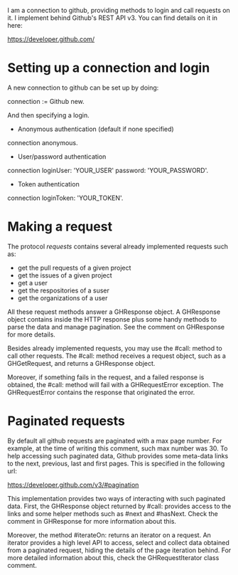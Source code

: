 I am a connection to github,  providing methods to login and call requests on it. I implement behind Github's REST API v3. You can find details on it in here:

https://developer.github.com/

# Setting up a connection and login

A new connection to github can be set up by doing:

connection := Github new.

And then specifying a login.

- Anonymous authentication (default if none specified)

connection anonymous.

- User/password authentication

connection loginUser: 'YOUR_USER' password: 'YOUR_PASSWORD'.

- Token authentication

connection loginToken: 'YOUR_TOKEN'.

# Making a request

The protocol *requests* contains several already implemented requests such as:
 - get the pull requests of a given project
 - get the issues of a given project
 - get a user
 - get the respositories of a suser
 - get the organizations of a user

All these request methods answer a GHResponse object. A GHResponse object contains inside the HTTP response plus some handy methods to parse the data and manage pagination. See the comment on GHResponse for more details.

Besides already implemented requests, you may use the #call: method to call other requests. The #call: method receives a request object, such as a GHGetRequest, and returns a GHResponse object.

Moreover, if something fails in the request, and a failed response is obtained, the #call: method will fail with a GHRequestError exception. The GHRequestError contains the response that originated the error.

# Paginated requests

By default all github requests are paginated with a max page number. For example, at the time of writing this comment, such max number was 30.  To help accessing such paginated data, Github provides some meta-data links to the next, previous, last and first pages. This is specified in the following url:

https://developer.github.com/v3/#pagination

This implementation provides two ways of interacting with such paginated data. First, the GHResponse object returned by #call: provides access to the links and some helper methods such as #next and #hasNext. Check the comment in GHResponse for more information about this.

Moreover, the method #iterateOn: returns an iterator on a request. An iterator provides a high level API to access, select and collect data obtained from a paginated request, hiding the details of the page iteration behind. For more detailed information about this, check the GHRequestIterator class comment.